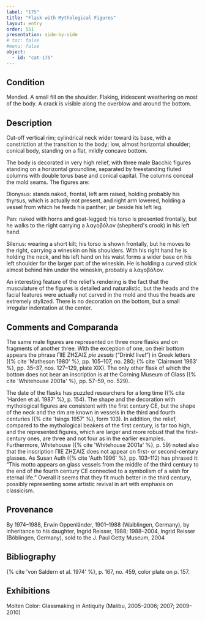 ```yaml
---
label: "175"
title: "Flask with Mythological Figures"
layout: entry
order: 551
presentation: side-by-side
# toc: false
#menu: false 
object:
  - id: "cat-175"
---
```


## Condition

Mended. A small fill on the shoulder. Flaking, iridescent weathering on most of the body. A crack is visible along the overblow and around the bottom.

## Description

Cut-off vertical rim; cylindrical neck wider toward its base, with a constriction at the transition to the body; low, almost horizontal shoulder; conical body, standing on a flat, mildly concave bottom.

The body is decorated in very high relief, with three male Bacchic figures standing on a horizontal groundline, separated by freestanding fluted columns with double torus base and conical capital. The columns conceal the mold seams. The figures are:

Dionysus: stands naked, frontal, left arm raised, holding probably his thyrsus, which is actually not present, and right arm lowered, holding a vessel from which he feeds his panther; jar beside his left leg.

Pan: naked with horns and goat-legged; his torso is presented frontally, but he walks to the right carrying a λαγοβόλον (shepherd's crook) in his left hand.

Silenus: wearing a short kilt; his torso is shown frontally, but he moves to the right, carrying a wineskin on his shoulders. With his right hand he is holding the neck, and his left hand on his waist forms a wider base on his left shoulder for the larger part of the wineskin. He is holding a curved stick almost behind him under the wineskin, probably a λαγοβόλον.

An interesting feature of the relief’s rendering is the fact that the musculature of the figures is detailed and naturalistic, but the heads and the facial features were actually not carved in the mold and thus the heads are extremely stylized. There is no decoration on the bottom, but a small irregular indentation at the center.

## Comments and Comparanda

The same male figures are represented on three more flasks and on fragments of another three. With the exception of one, on their bottom appears the phrase ΠΙΕ ΖΗΣΑΙΣ *pie zesais* (“Drink! live!”) in Greek letters ({% cite 'Matheson 1980' %}, pp. 105–107, no. 280; {% cite 'Clairmont 1963' %}, pp. 35–37, nos. 127–129, plate XIX). The only other flask of which the bottom does not bear an inscription is at the Corning Museum of Glass ({% cite 'Whitehouse 2001a' %}, pp. 57–59, no. 529).

The date of the flasks has puzzled researchers for a long time ({% cite 'Harden et al. 1987' %}, p. 154). The shape and the decoration with mythological figures are consistent with the first century CE, but the shape of the neck and the rim are known in vessels in the third and fourth centuries ({% cite 'Isings 1957' %}, form 103). In addition, the relief, compared to the mythological beakers of the first century, is far too high, and the represented figures, which are larger and more robust that the first-century ones, are three and not four as in the earlier examples. Furthermore, Whitehouse ({% cite 'Whitehouse 2001a' %}, p. 59) noted also that the inscription ΠΙΕ ΖΗΣΑΙΣ does not appear on first- or second-century glasses. As Susan Auth ({% cite 'Auth 1996' %}, pp. 103–112) has phrased it: “This motto appears on glass vessels from the middle of the third century to the end of the fourth century CE connected to a symbolism of a wish for eternal life.” Overall it seems that they fit much better in the third century, possibly representing some artistic revival in art with emphasis on classicism.

## Provenance

By 1974–1988, Erwin Oppenländer, 1901–1988 (Waiblingen, Germany), by inheritance to his daughter, Ingrid Reisser, 1988; 1988–2004, Ingrid Reisser (Böblingen, Germany), sold to the J. Paul Getty Museum, 2004

## Bibliography

{% cite 'von Saldern et al. 1974' %}, p. 167, no. 459, color plate on p. 157.

## Exhibitions

Molten Color: Glassmaking in Antiquity (Malibu, 2005–2006; 2007; 2009–2010)